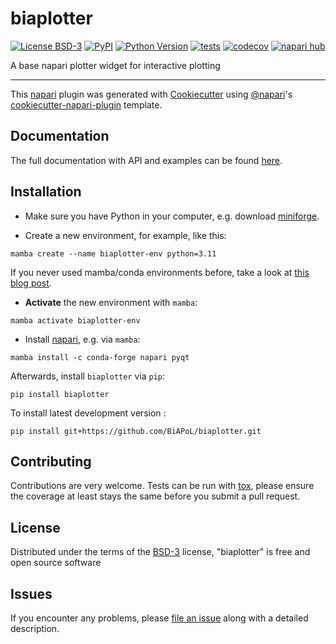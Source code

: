 # biaplotter

[![License BSD-3](https://img.shields.io/pypi/l/biaplotter.svg?color=green)](https://github.com/BiAPoL/biaplotter/raw/main/LICENSE)
[![PyPI](https://img.shields.io/pypi/v/biaplotter.svg?color=green)](https://pypi.org/project/biaplotter)
[![Python Version](https://img.shields.io/pypi/pyversions/biaplotter.svg?color=green)](https://python.org)
[![tests](https://github.com/BiAPoL/biaplotter/workflows/tests/badge.svg)](https://github.com/BiAPoL/biaplotter/actions)
[![codecov](https://codecov.io/gh/BiAPoL/biaplotter/branch/main/graph/badge.svg)](https://codecov.io/gh/BiAPoL/biaplotter)
[![napari hub](https://img.shields.io/endpoint?url=https://api.napari-hub.org/shields/biaplotter)](https://napari-hub.org/plugins/biaplotter)

A base napari plotter widget for interactive plotting

----------------------------------

This [napari] plugin was generated with [Cookiecutter] using [@napari]'s [cookiecutter-napari-plugin] template.

<!--
Don't miss the full getting started guide to set up your new package:
https://github.com/napari/cookiecutter-napari-plugin#getting-started

and review the napari docs for plugin developers:
https://napari.org/stable/plugins/index.html
-->

## Documentation

The full documentation with API and examples can be found [here](https://biapol.github.io/biaplotter/).

## Installation

* Make sure you have Python in your computer, e.g. download [miniforge](https://github.com/conda-forge/miniforge?tab=readme-ov-file#download).

* Create a new environment, for example, like this:

```
mamba create --name biaplotter-env python=3.11
```

If you never used mamba/conda environments before, take a look at [this blog post](https://biapol.github.io/blog/mara_lampert/getting_started_with_mambaforge_and_python/readme.html).

* **Activate** the new environment with `mamba`:

```
mamba activate biaplotter-env
```

* Install [napari](https://napari.org/stable/), e.g. via `mamba`:

```
mamba install -c conda-forge napari pyqt
```

Afterwards, install `biaplotter` via `pip`:

```
pip install biaplotter
```

To install latest development version :

```
pip install git+https://github.com/BiAPoL/biaplotter.git
```


## Contributing

Contributions are very welcome. Tests can be run with [tox], please ensure
the coverage at least stays the same before you submit a pull request.

## License

Distributed under the terms of the [BSD-3] license,
"biaplotter" is free and open source software

## Issues

If you encounter any problems, please [file an issue] along with a detailed description.

[napari]: https://github.com/napari/napari
[Cookiecutter]: https://github.com/audreyr/cookiecutter
[@napari]: https://github.com/napari
[MIT]: http://opensource.org/licenses/MIT
[BSD-3]: http://opensource.org/licenses/BSD-3-Clause
[GNU GPL v3.0]: http://www.gnu.org/licenses/gpl-3.0.txt
[GNU LGPL v3.0]: http://www.gnu.org/licenses/lgpl-3.0.txt
[Apache Software License 2.0]: http://www.apache.org/licenses/LICENSE-2.0
[Mozilla Public License 2.0]: https://www.mozilla.org/media/MPL/2.0/index.txt
[cookiecutter-napari-plugin]: https://github.com/napari/cookiecutter-napari-plugin

[file an issue]: https://github.com/BiAPoL/biaplotter/issues

[napari]: https://github.com/napari/napari
[tox]: https://tox.readthedocs.io/en/latest/
[pip]: https://pypi.org/project/pip/
[PyPI]: https://pypi.org/
